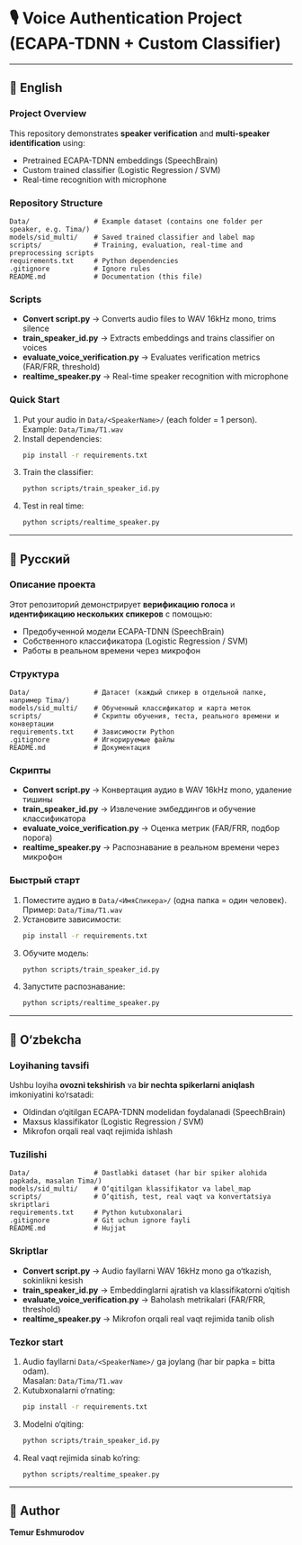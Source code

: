 # 🎙️ Voice Authentication Project (ECAPA-TDNN + Custom Classifier)

---

## 📌 English

### Project Overview
This repository demonstrates **speaker verification** and **multi-speaker identification** using:
- Pretrained ECAPA-TDNN embeddings (SpeechBrain)
- Custom trained classifier (Logistic Regression / SVM)
- Real-time recognition with microphone

### Repository Structure
```
Data/                # Example dataset (contains one folder per speaker, e.g. Tima/)
models/sid_multi/    # Saved trained classifier and label map
scripts/             # Training, evaluation, real-time and preprocessing scripts
requirements.txt     # Python dependencies
.gitignore           # Ignore rules
README.md            # Documentation (this file)
```

### Scripts
- **Convert script.py** → Converts audio files to WAV 16kHz mono, trims silence  
- **train_speaker_id.py** → Extracts embeddings and trains classifier on voices  
- **evaluate_voice_verification.py** → Evaluates verification metrics (FAR/FRR, threshold)  
- **realtime_speaker.py** → Real-time speaker recognition with microphone  

### Quick Start
1. Put your audio in `Data/<SpeakerName>/` (each folder = 1 person).  
   Example: `Data/Tima/T1.wav`
2. Install dependencies:
   ```bash
   pip install -r requirements.txt
   ```
3. Train the classifier:
   ```bash
   python scripts/train_speaker_id.py
   ```
4. Test in real time:
   ```bash
   python scripts/realtime_speaker.py
   ```

---

## 📌 Русский

### Описание проекта
Этот репозиторий демонстрирует **верификацию голоса** и **идентификацию нескольких спикеров** с помощью:
- Предобученной модели ECAPA-TDNN (SpeechBrain)
- Собственного классификатора (Logistic Regression / SVM)
- Работы в реальном времени через микрофон

### Структура
```
Data/                # Датасет (каждый спикер в отдельной папке, например Tima/)
models/sid_multi/    # Обученный классификатор и карта меток
scripts/             # Скрипты обучения, теста, реального времени и конвертации
requirements.txt     # Зависимости Python
.gitignore           # Игнорируемые файлы
README.md            # Документация
```

### Скрипты
- **Convert script.py** → Конвертация аудио в WAV 16kHz mono, удаление тишины  
- **train_speaker_id.py** → Извлечение эмбеддингов и обучение классификатора  
- **evaluate_voice_verification.py** → Оценка метрик (FAR/FRR, подбор порога)  
- **realtime_speaker.py** → Распознавание в реальном времени через микрофон  

### Быстрый старт
1. Поместите аудио в `Data/<ИмяСпикера>/` (одна папка = один человек).  
   Пример: `Data/Tima/T1.wav`
2. Установите зависимости:
   ```bash
   pip install -r requirements.txt
   ```
3. Обучите модель:
   ```bash
   python scripts/train_speaker_id.py
   ```
4. Запустите распознавание:
   ```bash
   python scripts/realtime_speaker.py
   ```

---

## 📌 O‘zbekcha

### Loyihaning tavsifi
Ushbu loyiha **ovozni tekshirish** va **bir nechta spikerlarni aniqlash** imkoniyatini ko‘rsatadi:
- Oldindan o‘qitilgan ECAPA-TDNN modelidan foydalanadi (SpeechBrain)
- Maxsus klassifikator (Logistic Regression / SVM)
- Mikrofon orqali real vaqt rejimida ishlash

### Tuzilishi
```
Data/                # Dastlabki dataset (har bir spiker alohida papkada, masalan Tima/)
models/sid_multi/    # O‘qitilgan klassifikator va label_map
scripts/             # O‘qitish, test, real vaqt va konvertatsiya skriptlari
requirements.txt     # Python kutubxonalari
.gitignore           # Git uchun ignore fayli
README.md            # Hujjat
```

### Skriptlar
- **Convert script.py** → Audio fayllarni WAV 16kHz mono ga o‘tkazish, sokinlikni kesish  
- **train_speaker_id.py** → Embeddinglarni ajratish va klassifikatorni o‘qitish  
- **evaluate_voice_verification.py** → Baholash metrikalari (FAR/FRR, threshold)  
- **realtime_speaker.py** → Mikrofon orqali real vaqt rejimida tanib olish  

### Tezkor start
1. Audio fayllarni `Data/<SpeakerName>/` ga joylang (har bir papka = bitta odam).  
   Masalan: `Data/Tima/T1.wav`
2. Kutubxonalarni o‘rnating:
   ```bash
   pip install -r requirements.txt
   ```
3. Modelni o‘qiting:
   ```bash
   python scripts/train_speaker_id.py
   ```
4. Real vaqt rejimida sinab ko‘ring:
   ```bash
   python scripts/realtime_speaker.py
   ```

---

## 👤 Author
**Temur Eshmurodov**
